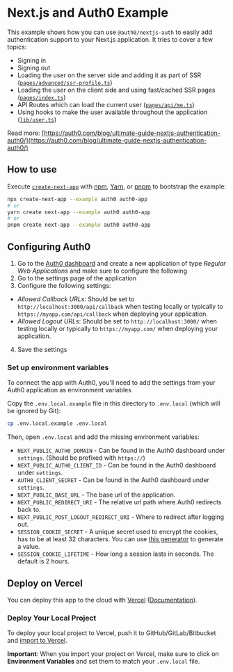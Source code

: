 # Next.js and Auth0 Example

This example shows how you can use `@auth0/nextjs-auth` to easily add authentication support to your Next.js application. It tries to cover a few topics:

- Signing in
- Signing out
- Loading the user on the server side and adding it as part of SSR ([`pages/advanced/ssr-profile.ts`](pages/advanced/ssr-profile.ts))
- Loading the user on the client side and using fast/cached SSR pages ([`pages/index.ts`](pages/index.ts))
- API Routes which can load the current user ([`pages/api/me.ts`](pages/api/me.ts))
- Using hooks to make the user available throughout the application ([`lib/user.ts`](lib/user.ts))

Read more: [https://auth0.com/blog/ultimate-guide-nextjs-authentication-auth0/](https://auth0.com/blog/ultimate-guide-nextjs-authentication-auth0/)

## How to use

Execute [`create-next-app`](https://github.com/vercel/next.js/tree/canary/packages/create-next-app) with [npm](https://docs.npmjs.com/cli/init), [Yarn](https://yarnpkg.com/lang/en/docs/cli/create/), or [pnpm](https://pnpm.io) to bootstrap the example:

```bash
npx create-next-app --example auth0 auth0-app
# or
yarn create next-app --example auth0 auth0-app
# or
pnpm create next-app --example auth0 auth0-app
```

## Configuring Auth0

1. Go to the [Auth0 dashboard](https://manage.auth0.com/) and create a new application of type _Regular Web Applications_ and make sure to configure the following
2. Go to the settings page of the application
3. Configure the following settings:

- _Allowed Callback URLs_: Should be set to `http://localhost:3000/api/callback` when testing locally or typically to `https://myapp.com/api/callback` when deploying your application.
- _Allowed Logout URLs_: Should be set to `http://localhost:3000/` when testing locally or typically to `https://myapp.com/` when deploying your application.

4. Save the settings

### Set up environment variables

To connect the app with Auth0, you'll need to add the settings from your Auth0 application as environment variables

Copy the `.env.local.example` file in this directory to `.env.local` (which will be ignored by Git):

```bash
cp .env.local.example .env.local
```

Then, open `.env.local` and add the missing environment variables:

- `NEXT_PUBLIC_AUTH0_DOMAIN` - Can be found in the Auth0 dashboard under `settings`. (Should be prefixed with `https://`)
- `NEXT_PUBLIC_AUTH0_CLIENT_ID` - Can be found in the Auth0 dashboard under `settings`.
- `AUTH0_CLIENT_SECRET` - Can be found in the Auth0 dashboard under `settings`.
- `NEXT_PUBLIC_BASE_URL` - The base url of the application.
- `NEXT_PUBLIC_REDIRECT_URI` - The relative url path where Auth0 redirects back to.
- `NEXT_PUBLIC_POST_LOGOUT_REDIRECT_URI` - Where to redirect after logging out.
- `SESSION_COOKIE_SECRET` - A unique secret used to encrypt the cookies, has to be at least 32 characters. You can use [this generator](https://generate-secret.vercel.app/32) to generate a value.
- `SESSION_COOKIE_LIFETIME` - How long a session lasts in seconds. The default is 2 hours.

## Deploy on Vercel

You can deploy this app to the cloud with [Vercel](https://vercel.com?utm_source=github&utm_medium=readme&utm_campaign=next-example) ([Documentation](https://nextjs.org/docs/deployment)).

### Deploy Your Local Project

To deploy your local project to Vercel, push it to GitHub/GitLab/Bitbucket and [import to Vercel](https://vercel.com/new?utm_source=github&utm_medium=readme&utm_campaign=next-example).

**Important**: When you import your project on Vercel, make sure to click on **Environment Variables** and set them to match your `.env.local` file.
